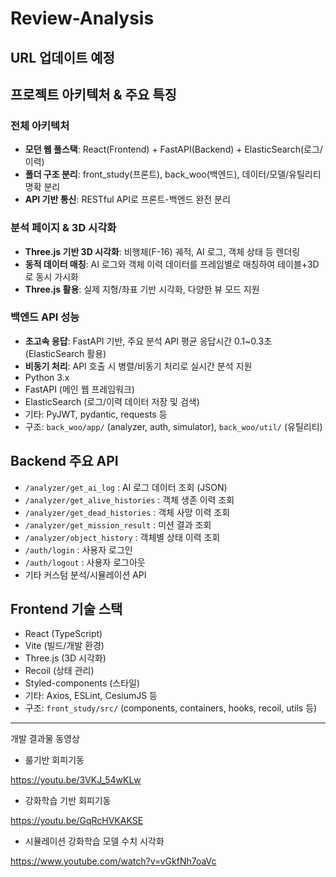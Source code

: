 # Review-Analysis

## URL 업데이트 예정

## 프로젝트 아키텍처 & 주요 특징

### 전체 아키텍처
- **모던 웹 풀스택**: React(Frontend) + FastAPI(Backend) + ElasticSearch(로그/이력)
- **폴더 구조 분리**: front_study(프론트), back_woo(백엔드), 데이터/모델/유틸리티 명확 분리
- **API 기반 통신**: RESTful API로 프론트-백엔드 완전 분리

### 분석 페이지 & 3D 시각화
- **Three.js 기반 3D 시각화**: 비행체(F-16) 궤적, AI 로그, 객체 상태 등 렌더링
- **동적 데이터 매칭**: AI 로그와 객체 이력 데이터를 프레임별로 매칭하여 테이블+3D로 동시 가시화
- **Three.js 활용**: 실제 지형/좌표 기반 시각화, 다양한 뷰 모드 지원

### 백엔드 API 성능
- **초고속 응답**: FastAPI 기반, 주요 분석 API 평균 응답시간 0.1~0.3초 (ElasticSearch 활용)
- **비동기 처리**: API 호출 시 병렬/비동기 처리로 실시간 분석 지원
- Python 3.x
- FastAPI (메인 웹 프레임워크)
- ElasticSearch (로그/이력 데이터 저장 및 검색)
- 기타: PyJWT, pydantic, requests 등
- 구조: `back_woo/app/` (analyzer, auth, simulator), `back_woo/util/` (유틸리티)

## Backend 주요 API
- `/analyzer/get_ai_log` : AI 로그 데이터 조회 (JSON)
- `/analyzer/get_alive_histories` : 객체 생존 이력 조회
- `/analyzer/get_dead_histories` : 객체 사망 이력 조회
- `/analyzer/get_mission_result` : 미션 결과 조회
- `/analyzer/object_history` : 객체별 상태 이력 조회
- `/auth/login` : 사용자 로그인
- `/auth/logout` : 사용자 로그아웃
- 기타 커스텀 분석/시뮬레이션 API

## Frontend 기술 스택
- React (TypeScript)
- Vite (빌드/개발 환경)
- Three.js (3D 시각화)
- Recoil (상태 관리)
- Styled-components (스타일)
- 기타: Axios, ESLint, CesiumJS 등
- 구조: `front_study/src/` (components, containers, hooks, recoil, utils 등)

---

개발 결과물 동영상

- 룰기반 회피기동

https://youtu.be/3VKJ_54wKLw

- 강화학습 기반 회피기동

https://youtu.be/GqRcHVKAKSE

- 시뮬레이션 강화학습 모델 수치 시각화

https://www.youtube.com/watch?v=vGkfNh7oaVc

